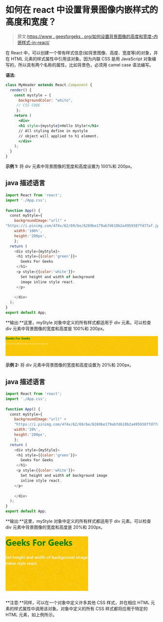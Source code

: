 # 如何在 react 中设置背景图像内嵌样式的高度和宽度？

> 原文:[https://www . geesforgeks . org/如何设置背景图像的高度和宽度-内嵌样式-in-react/](https://www.geeksforgeeks.org/how-to-set-the-height-and-width-of-background-image-inline-style-in-react/)

在 React 中，可以创建一个带有样式信息(如背景图像、高度、宽度等)的对象，并在 HTML 元素的样式属性中引用该对象。因为内联 CSS 是用 JavaScript 对象编写的，所以具有两个名称的属性，比如背景色，必须用 camel case 语法编写。

**语法:**

```jsx
class MyHeader extends React.Component {
  render() {
    const mystyle = {
      backgroundColor: "white",
     // CSS CODE
     };
    return (
      <div>
      <h1 style={mystyle}>Hello Style!</h1>
      // All styling define in mystyle 
      // object will applied to h1 element.
      </div>
    );
  }
}

```

**示例 1:** 将 div 元素中背景图像的宽度和高度设置为 100%和 200px。

## java 描述语言

```jsx
import React from 'react';
import './App.css';

function App() {
  const myStyle={
    backgroundImage:"url(" +
"https://i.pinimg.com/474x/62/69/be/6269be179ab7d610b2a4959387fd77af.jpg"+")",
    width:'100%',
    height:'200px',
    };
  return (
    <div style={myStyle}>
     <h1 style={{color:'green'}}> 
       Geeks For Geeks 
     </h1>
     <p style={{color:'white'}}> 
       Set height and width of background
       image inline style react. 
     </p>

    </div>
  );
}
export default App;
```

**输出:**这里，myStyle 对象中定义的所有样式都适用于 div 元素。可以检查 div 元素中背景图像的宽度和高度是 100%和 200px。

![](img/ddc96ddc411a87ca005cfb441d02d39b.png)

**示例 2:** 将 div 元素中背景图像的宽度和高度设置为 20%和 200px。

## java 描述语言

```jsx
import React from 'react';
import './App.css';

function App() {
  const myStyle={
    backgroundImage:"url(" +
    "https://i.pinimg.com/474x/62/69/be/6269be179ab7d610b2a4959387fd77af.jpg"+")",
    width:'20%',
    height:'200px',
    };
  return (
    <div style={myStyle}>
     <h1 style={{color:'green'}}> 
       Geeks For Geeks 
     </h1>
     <p style={{color:'white'}}> 
       Set height and width of background image
       inline style react. 
    </p>

    </div>
  );
}
export default App;
```

**输出:**这里，myStyle 对象中定义的所有样式都适用于 div 元素。可以检查 div 元素中背景图像的宽度和高度是 20%和 200px。

![](img/43d6470e5ae621f0c05b859f94164062.png)

**注意:**同样，可以在一个对象中定义许多其他 CSS 样式，并在相应 HTML 元素的样式属性中调用该对象。对象中定义的所有 CSS 样式都将应用于特定的 HTML 元素，如上例所示。